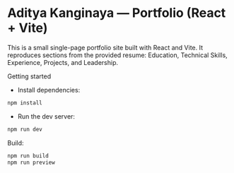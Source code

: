 # Aditya Kanginaya — Portfolio (React + Vite)

This is a small single-page portfolio site built with React and Vite. It reproduces sections from the provided resume: Education, Technical Skills, Experience, Projects, and Leadership.

Getting started

- Install dependencies:

```powershell
npm install
```

- Run the dev server:

```powershell
npm run dev
```

Build:

```powershell
npm run build
npm run preview
```
